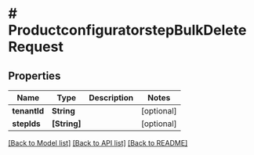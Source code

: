 # # ProductconfiguratorstepBulkDeleteRequest


## Properties


Name | Type | Description | Notes
------------ | ------------- | ------------- | -------------
**tenantId**| **String** |   | [optional]
**stepIds**| **[String]** |   | [optional]


[[Back to Model list]](../../README.md#models) [[Back to API list]](../../README.md#endpoints) [[Back to README]](../../README.md)